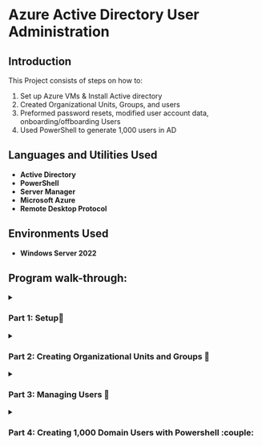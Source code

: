 <h1>Azure Active Directory User Administration</h1>

<h2>Introduction</h2>

This Project consists of steps on how to:
 <ol type = "1">
  
<li>Set up Azure VMs & Install Active directory</li>
<li>Created Organizational Units, Groups, and users</li>
<li>Preformed password resets, modified user account data, onboarding/offboarding Users</li>
<li>Used PowerShell to generate 1,000 users in AD</li>
</ol>

<h2>Languages and Utilities Used</h2>

- <b>Active Directory</b> 
- <b>PowerShell</b>
- <b>Server Manager</b>
- <b>Microsoft Azure</b>
- <b>Remote Desktop Protocol</b>
<h2>Environments Used </h2>

- <b>Windows Server 2022</b> 

<h2>Program walk-through:</h2>

<details><summary><h3>Part 1: Setup👷</h3></summary>

First, using Microsoft Azure, create a new virtual machine. This VM will host active directory and be using Windows Server 2022

<img src="https://i.imgur.com/cHuNbev.png" height="70%" width="70%" alt="9"/><br />

<img src="https://i.imgur.com/db22gUT.png" height="70%" width="70%" alt="9"/><br />

<img src="https://i.imgur.com/3ARVoGy.png" height="70%" width="70%" alt="9"/><br />

Now create the needed admin login credentials for signing into the VM. A .rdp application will download to your PC. Upon opening the .rdp application Your admin credentials will need to be filled out every time to connect to the Azure VM.

After connecting to the RDP server Windows Server 2022 "Server Manager" should open on launch if not, it is a default application built into Windows Server 2022 so you can access it through the search bar in the bottom left, To Install Active Directory go to the Domain Controller. In "Server Manager" click on "Add roles and features."

<img src="https://i.imgur.com/WT17G3x.png" height="80%" width="80%" alt="9"/><br />

Click "Next" until reaching the "Server Roles" section. Now, check the box next to "Active Directory Domain Services" and then "Add Features."

<img src="https://i.imgur.com/K5oTmkD.png" height="80%" width="80%" alt="9"/><br />

Click Next until reaching the "Confirmation" tab then click "Install." It may take a while to install. Once it says "Configuration required. Click "Close"

A window will pop up for a Configuration Wizard. Check the bubble next to "Add a new forest" then give it a domain (Example in the image below) Click next.

<img src="https://i.imgur.com/BefHqfW.png" height="80%" width="80%" alt="9"/><br />

Give it a DSRM password, Click next.

<img src="https://i.imgur.com/TYXfTrJ.png" height="80%" width="80%" alt="9"/><br />

Next, the NETBIOS domain will be made. This may take a moment. Once it is made, Click next until the "Prerequisites Check" tab is reached. This process will take a moment. Now click "Install" After Installing the VM will reboot.

Once logged in, using Server Manager click on tools in the top-right corner. Next, click on "Active Directory Users and Computers."

<img src="https://i.imgur.com/grdGvPg.png" height="70%" width="70%" alt="9"/><br />


</details>
<details><summary><h3>Part 2: Creating Organizational Units and Groups 🌁 </h3></summary>

After installing AD, new organizational units (OU's) can be made by right-clicking on [Domain. name] > "New" > "Organizational Unit". The OU is like a container that can sort between different Users, Groups, Computers, Servers, Subnets, etc

<img src="https://i.imgur.com/QXOcCCi.png" height="70%" width="70%" alt="9"/><br />

After I made 3 OU's USA-East, USA-West, and EU to represent different office locations. Then 3 sub OU's (Computers, users, servers) to separate and organize different assets in the company.

<img src="https://i.imgur.com/LjYgbAo.png" height="70%" width="70%" alt="9"/><br />

Next, within USA-West In the "Users" OU I created a new user group to represent an IT department. along with a new user and set the username and password for that new user.

<img src="https://i.imgur.com/QmbgySs.png" height="70%" width="70%" alt="9"/><br />







</details>
<details><summary><h3>Part 3: Managing Users 🔅 </h3> </summary>
 
<li>I was able to reset a user's password by right-clicking on the user and clicking "reset password" which allows us to set a new password.This would be useful if a user may have forgotten their password or must change it due to security concerns.</li>

<img src="https://i.imgur.com/hLmNLIX.png" height="70%" width="70%" alt="9"/><br />

<li>It is also possible to unlock an account if a user knows their password but has been locked out for security reasons. This is possible by double clicking on the user that will open their properties then go to "Account" and "Unlock account" will disable the lockout of that account for a short duration.</li>

<img src="https://i.imgur.com/KpTUESr.png" height="70%" width="70%" alt="9"/><br />

<li>In the "general" tab, within the user properties window user's descriptions can be changed if they moved onto another role within the company, or their office location has been moved. There is also a telephone number, email, or webpage that could be updated.</li>

<img src="https://i.imgur.com/DQYD721.png" height="70%" width="70%" alt="9"/><br />


<li></li>


<li></li>




</details>
<details><summary><h3>Part 4: Creating 1,000 Domain Users with Powershell :couple: </h3></summary>

Open "Windows PowerShell ISE", and open it as Administrator. Click "New File" in the top left corner.

<img src="https://i.imgur.com/I3165Lu.png" height="85%" width="85%" alt="9"/><br />
<img src="https://i.imgur.com/Y5BAh4S.png" height="80%" width="80%" alt="9"/><br />



Run "Set-ExecutionPolicy Unrestricted" in the command line to allow for scripts.

```command line
Set-ExecutionPolicy Unrestricted
```

<img src="https://i.imgur.com/xCzIjyZ.png" height="65%" width="65%" alt="9"/><br />

Next, copy and paste the script from this link into the text editor. 

https://github.com/AnthonySarmiento1/AzureActiveDirectory/blob/main/PowerShell%20Scripts/BulkUsersCreator.ps1

Choose "BulkUsersCreator.ps1". This Script will create a username that is the first letter of a user's first name and then the last name along with a default password that can be changed later.

<img src="https://i.imgur.com/SUUz1mN.png" height="80%" width="80%" alt="9"/><br />
Now, click the "Run" button to run the script. This will start creating domain users with usernames and passwords (The Password for these users will be as default "AnthonyPass123$")


<img src="https://i.imgur.com/RMyC0Co.png" height="80%" width="80%" alt="9"/><br />

<img src="https://i.imgur.com/dnmirvw.png" height="80%" width="80%" alt="9"/><br />
This can be used as a good practice for the "find" feature under the "action" tab used to filter for certain Users, Contacts, Groups, etc by using the name of a user or their description.




</details>


